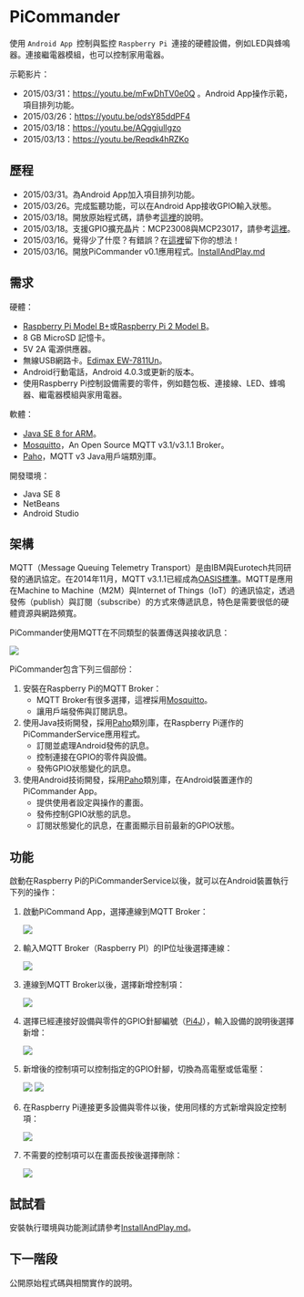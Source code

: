 # PiCommander
使用 `Android App `控制與監控 `Raspberry Pi `連接的硬體設備，例如LED與蜂鳴器。連接繼電器模組，也可以控制家用電器。

示範影片：

* 2015/03/31：https://youtu.be/mFwDhTV0e0Q 。Android App操作示範，項目排列功能。
* 2015/03/26：https://youtu.be/odsY85ddPF4
* 2015/03/18：https://youtu.be/AQggjulIgzo
* 2015/03/13：https://youtu.be/Reqdk4hRZKo

## 歷程

* 2015/03/31。為Android App加入項目排列功能。
* 2015/03/26。完成監聽功能，可以在Android App接收GPIO輸入狀態。
* 2015/03/18。開放原始程式碼，請參考[這裡](https://github.com/macdidi5/PiCommander/blob/master/ProjectNotes.md)的說明。
* 2015/03/18。支援GPIO擴充晶片：MCP23008與MCP23017，請參考[這裡](https://github.com/macdidi5/PiCommander/blob/master/SupportGPIOExpander.md)。
* 2015/03/16。覺得少了什麼？有錯誤？在[這裡](https://github.com/macdidi5/PiCommander/issues)留下你的想法！
* 2015/03/16。開放PiCommander v0.1應用程式。[InstallAndPlay.md](https://github.com/macdidi5/PiCommander/blob/master/InstallAndPlay.md)

## 需求
硬體：

* [Raspberry Pi Model B+](http://www.raspberrypi.org/products/model-b-plus/)或[Raspberry Pi 2 Model B](http://www.raspberrypi.org/products/raspberry-pi-2-model-b/)。
* 8 GB MicroSD 記憶卡。
* 5V 2A 電源供應器。
* 無線USB網路卡。[Edimax EW-7811Un](http://www.edimax.com/tw/produce_detail.php?pd_id=301&pl1_id=24&pl2_id=116)。
* Android行動電話，Android 4.0.3或更新的版本。
* 使用Raspberry Pi控制設備需要的零件，例如麵包板、連接線、LED、蜂鳴器、繼電器模組與家用電器。

軟體：

* [Java SE 8 for ARM](http://www.oracle.com/technetwork/java/javase/downloads/jdk8-arm-downloads-2187472.html)。
* [Mosquitto](http://mosquitto.org/)，An Open Source MQTT v3.1/v3.1.1 Broker。
* [Paho](https://eclipse.org/paho/)，MQTT v3 Java用戶端類別庫。

開發環境：

* Java SE 8
* NetBeans
* Android Studio

## 架構

MQTT（Message Queuing Telemetry Transport）是由IBM與Eurotech共同研發的通訊協定。在2014年11月，MQTT v3.1.1已經成為[OASIS標準](https://www.oasis-open.org/news/announcements/mqtt-version-3-1-1-becomes-an-oasis-standard)。MQTT是應用在Machine to Machine（M2M）與Internet of Things（IoT）的通訊協定，透過發佈（publish）與訂閱（subscribe）的方式來傳遞訊息，特色是需要很低的硬體資源與網路頻寬。

PiCommander使用MQTT在不同類型的裝置傳送與接收訊息：

![](https://github.com/macdidi5/PiCommander/blob/master/images/PiCommander001.png)

PiCommander包含下列三個部份：

1. 安裝在Raspberry Pi的MQTT Broker：
	* MQTT Broker有很多選擇，這裡採用[Mosquitto](http://mosquitto.org/)。
	* 讓用戶端發佈與訂閱訊息。
2. 使用Java技術開發，採用[Paho](https://eclipse.org/paho/)類別庫，在Raspberry Pi運作的PiCommanderService應用程式。
	* 訂閱並處理Android發佈的訊息。
	* 控制連接在GPIO的零件與設備。
	* 發佈GPIO狀態變化的訊息。
3. 使用Android技術開發，採用[Paho](https://eclipse.org/paho/)類別庫，在Android裝置運作的PiCommander App。
	* 提供使用者設定與操作的畫面。
	* 發佈控制GPIO狀態的訊息。
	* 訂閱狀態變化的訊息，在畫面顯示目前最新的GPIO狀態。

## 功能

啟動在Raspberry Pi的PiCommanderService以後，就可以在Android裝置執行下列的操作：

1. 啟動PiCommand App，選擇連線到MQTT Broker：

	![](https://github.com/macdidi5/PiCommander/blob/master/images/PiCommander002.png)

2. 輸入MQTT Broker（Raspberry PI）的IP位址後選擇連線：

	![](https://github.com/macdidi5/PiCommander/blob/master/images/PiCommander003.png)

3. 連線到MQTT Broker以後，選擇新增控制項：

	![](https://github.com/macdidi5/PiCommander/blob/master/images/PiCommander004.png)

4. 選擇已經連接好設備與零件的GPIO針腳編號（[Pi4J](http://pi4j.com/pins/model-2b-rev1.html)），輸入設備的說明後選擇新增：

	![](https://github.com/macdidi5/PiCommander/blob/master/images/PiCommander005.png)

5. 新增後的控制項可以控制指定的GPIO針腳，切換為高電壓或低電壓：

	![](https://github.com/macdidi5/PiCommander/blob/master/images/PiCommander006.png)	![](https://github.com/macdidi5/PiCommander/blob/master/images/PiCommander007.png)

6. 在Raspberry Pi連接更多設備與零件以後，使用同樣的方式新增與設定控制項：

	![](https://github.com/macdidi5/PiCommander/blob/master/images/PiCommander008.png)

7. 不需要的控制項可以在畫面長按後選擇刪除：

	![](https://github.com/macdidi5/PiCommander/blob/master/images/PiCommander009.png)	

## 試試看

安裝執行環境與功能測試請參考[InstallAndPlay.md](https://github.com/macdidi5/PiCommander/blob/master/InstallAndPlay.md)。

## 下一階段

公開原始程式碼與相關實作的說明。




